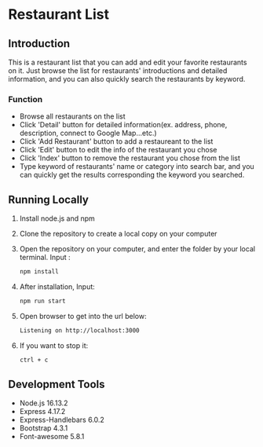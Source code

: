 # Restaurant List

## Introduction

This is a restaurant list that you can add and edit your favorite restaurants on it. Just browse the list for restaurants' introductions and detailed information, and you can also quickly search the restaurants by keyword. 

### Function

- Browse all restaurants on the list 
- Click 'Detail' button for detailed information(ex. address, phone, description, connect to Google Map...etc.) 
- Click 'Add Restaurant' button to add a  restaureant to the list
- Click 'Edit' button to edit the info of the restaurant you chose
- Click 'Index' button to remove the restaurant you chose from the list
- Type keyword of restaurants' name or category into search bar, and you can quickly get the results corresponding the keyword you searched. 

## Running Locally


1. Install node.js and npm
2. Clone the repository to create a local copy on your computer 
3. Open the repository on your computer, and enter the folder by your local terminal. Input :

   ```bash
   npm install
   ```

4. After installation, Input:

   ```bash
   npm run start
   ```

5. Open browser to get into the url below:

   ```bash
   Listening on http://localhost:3000
   ```

6. If you want to stop it: 

   ```bash
   ctrl + c
   ```

## Development Tools

- Node.js 16.13.2
- Express 4.17.2
- Express-Handlebars 6.0.2
- Bootstrap 4.3.1
- Font-awesome 5.8.1
